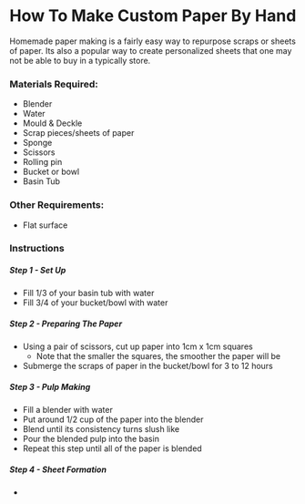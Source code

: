 # How To Make Custom Paper By Hand
Homemade paper making is a fairly easy way to repurpose scraps or sheets of paper. Its also a popular way to create personalized sheets that one may not be able to buy in a typically store. 

### Materials Required:
- Blender
- Water
- Mould & Deckle
- Scrap pieces/sheets of paper
- Sponge
- Scissors
- Rolling pin
- Bucket or bowl
- Basin Tub

### Other Requirements:
- Flat surface

### Instructions
##### Step 1 - Set Up
- Fill 1/3 of your basin tub with water
- Fill 3/4 of your bucket/bowl with water

##### Step 2 - Preparing The Paper
- Using a pair of scissors, cut up paper into 1cm x 1cm squares
  - Note that the smaller the squares, the smoother the paper will be
- Submerge the scraps of paper in the bucket/bowl for 3 to 12 hours

##### Step 3 - Pulp Making
- Fill a blender with water
- Put around 1/2 cup of the paper into the blender
- Blend until its consistency turns slush like
- Pour the blended pulp into the basin
- Repeat this step until all of the paper is blended

##### Step 4 - Sheet Formation
- 
